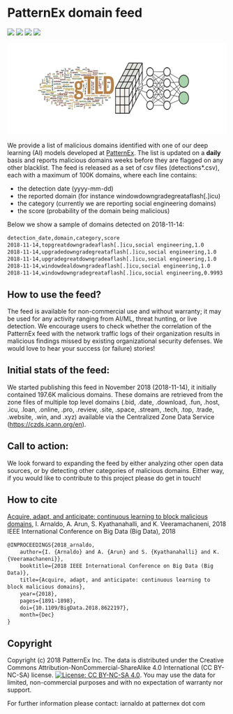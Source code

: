 

# PatternEx domain feed

<img src="https://img.shields.io/badge/python%20-%2314354C.svg?&style=for-the-badge&logo=python&logoColor=white"/> <img src="https://img.shields.io/badge/pandas%20-%23150458.svg?&style=for-the-badge&logo=pandas&logoColor=white" /> <img src="https://img.shields.io/badge/Keras%20-%23D00000.svg?&style=for-the-badge&logo=Keras&logoColor=white"/> <img src="https://img.shields.io/badge/TensorFlow%20-%23FF6F00.svg?&style=for-the-badge&logo=TensorFlow&logoColor=white" /> 


![Domain detection initiative](figures/dd_logo.jpg)

We provide a list of malicious domains identified with one of our deep learning (AI) models developed at [PatternEx](https://www.patternex.com). The list is updated on a **daily** basis and reports malicious domains weeks before they are flagged on any other blacklist. The feed is released as a set of csv files (detections*.csv), each with a maximum of 100K domains, where each line contains:
- the detection date (yyyy-mm-dd)
- the reported domain (for instance windowdowngradegreataflash[.]icu) 
- the category (currently we are reporting social engineering domains)
- the score (probability of the domain being malicious)

Below we show a sample of domains detected on 2018-11-14:

```
detection_date,domain,category,score
2018-11-14,topgreatdowngradeaflash[.]icu,social engineering,1.0
2018-11-14,upgradedowngradegreataflash[.]icu,social engineering,1.0
2018-11-14,upgradegreatdowngradeaflash[.]icu,social engineering,1.0
2018-11-14,windowdealdowngradeaflash[.]icu,social engineering,1.0
2018-11-14,windowdowngradegreataflash[.]icu,social engineering,0.9993
```

## How to use the feed? 
The feed is available for non-commercial use and without warranty; it may be used for any activity ranging from AI/ML, threat hunting, or live detection. We encourage users to check whether the correlation of the PatternEx feed with the network traffic logs of their organization results in malicious findings missed by existing organizational security defenses. We would love to hear your success (or failure) stories! 

## Initial stats of the feed: 
We started publishing this feed in November 2018 (2018-11-14), it initially contained 197.6K malicious domains. These domains are retrieved from the zone files of multiple top level domains (.bid, .date, .download, .fun, .host, .icu, .loan, .online, .pro, .review, .site, .space, .stream, .tech, .top, .trade, .website, .win, and .xyz) available via the Centralized Zone Data Service (https://czds.icann.org/en). 

## Call to action: 
We look forward to expanding the feed by either analyzing other open data sources, or by detecting other categories of malicious domains. Either way, if you would like to contribute to this project please do get in touch!  

## How to cite
[Acquire, adapt, and anticipate: continuous learning to block malicious domains](https://ieeexplore.ieee.org/document/8622197), I. Arnaldo, A. Arun, S. Kyathanahalli, and K. Veeramachaneni, 2018 IEEE International Conference on Big Data (Big Data), 2018

```
@INPROCEEDINGS{2018_arnaldo, 
    author={I. {Arnaldo} and A. {Arun} and S. {Kyathanahalli} and K. {Veeramachaneni}}, 
    booktitle={2018 IEEE International Conference on Big Data (Big Data)}, 
    title={Acquire, adapt, and anticipate: continuous learning to block malicious domains}, 
    year={2018},  
    pages={1891-1898}, 
    doi={10.1109/BigData.2018.8622197}, 
    month={Dec}
}
```

## Copyright
Copyright (c) 2018 PatternEx Inc. The data is distributed under the Creative Commons Attribution-NonCommercial-ShareAlike 4.0 International (CC BY-NC-SA) license. [![License: CC BY-NC-SA 4.0](https://licensebuttons.net/l/by-nc-sa/4.0/80x15.png)](https://creativecommons.org/licenses/by-nc-sa/4.0/). You may use the data for limited, non-commercial purposes and with no expectation of warranty nor support. 

For further information please contact: iarnaldo at patternex dot com
